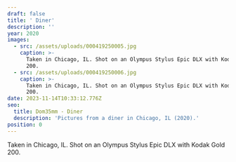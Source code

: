 ```yaml
---
draft: false
title: ' Diner'
description: ''
year: 2020
images:
  - src: /assets/uploads/000419250005.jpg
    caption: >-
      Taken in Chicago, IL. Shot on an Olympus Stylus Epic DLX with Kodak Gold
      200.
  - src: /assets/uploads/000419250006.jpg
    caption: >-
      Taken in Chicago, IL. Shot on an Olympus Stylus Epic DLX with Kodak Gold
      200.
date: 2023-11-14T10:33:12.776Z
seo:
  title: Dom35mm - Diner
  description: 'Pictures from a diner in Chicago, IL (2020).'
position: 0
---
```


Taken in Chicago, IL. Shot on an Olympus Stylus Epic DLX with Kodak Gold 200.
